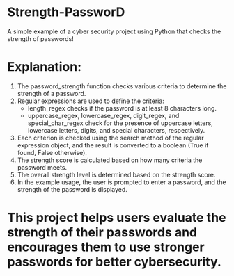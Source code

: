 # Strength-PassworD
A simple example of a cyber security project using Python that checks the strength of passwords!


# Explanation:

1. The password_strength function checks various criteria to determine the strength of a password.
2. Regular expressions are used to define the criteria:
   - length_regex checks if the password is at least 8 characters long.
   - uppercase_regex, lowercase_regex, digit_regex, and special_char_regex check for the presence of uppercase letters, lowercase letters, digits, and special characters, respectively.
3. Each criterion is checked using the search method of the regular expression object, and the result is converted to a boolean (True if found, False otherwise).
4. The strength score is calculated based on how many criteria the password meets.
5. The overall strength level is determined based on the strength score.
6. In the example usage, the user is prompted to enter a password, and the strength of the password is displayed.

# This project helps users evaluate the strength of their passwords and encourages them to use stronger passwords for better cybersecurity.
